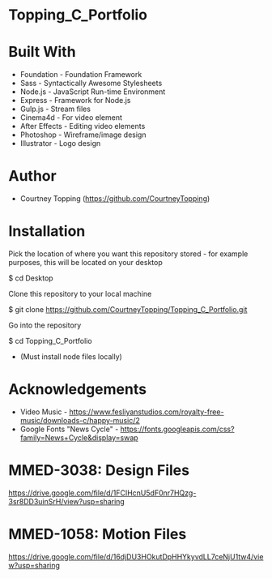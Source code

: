 # Topping_C_Portfolio

# Built With
- Foundation - Foundation Framework
- Sass - Syntactically Awesome Stylesheets
- Node.js - JavaScript Run-time Environment
- Express - Framework for Node.js
- Gulp.js - Stream files
- Cinema4d - For video element
- After Effects - Editing video elements
- Photoshop - Wireframe/image design
- Illustrator - Logo design

# Author
- Courtney Topping (https://github.com/CourtneyTopping)

# Installation
 Pick the location of where you want this repository stored - for example purposes, this will be located on your desktop

$ cd Desktop

 Clone this repository to your local machine

$ git clone https://github.com/CourtneyTopping/Topping_C_Portfolio.git

 Go into the repository

$ cd Topping_C_Portfolio

- (Must install node files locally)

# Acknowledgements
- Video Music - https://www.fesliyanstudios.com/royalty-free-music/downloads-c/happy-music/2
- Google Fonts "News Cycle" - https://fonts.googleapis.com/css?family=News+Cycle&display=swap

# MMED-3038: Design Files
https://drive.google.com/file/d/1FCIHcnU5dF0nr7HQzg-3sr8DD3uinSrH/view?usp=sharing

# MMED-1058: Motion Files
https://drive.google.com/file/d/16djDU3HOkutDpHHYkyvdLL7ceNjU1tw4/view?usp=sharing